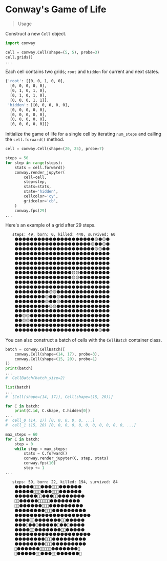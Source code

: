 # Conway's Game of Life

> Usage

Construct a new `Cell` object.

```python
import conway

cell = conway.Cell(shape=(5, 5), probe=3)
cell.grids()
...
```

Each cell contains two grids; `root` and `hidden` for current and next states.

```bash
{'root': [[0, 0, 1, 0, 0],
  [0, 0, 0, 0, 0],
  [0, 1, 0, 1, 0],
  [0, 1, 0, 1, 0],
  [0, 0, 0, 1, 1]],
 'hidden': [[0, 0, 0, 0, 0],
  [0, 0, 0, 0, 0],
  [0, 0, 0, 0, 0],
  [0, 0, 0, 0, 0],
  [0, 0, 0, 0, 0]]}
```

Initialize the game of life for a single cell by iterating `num_steps` and calling the `cell.forward()` method.

```python
cell = conway.Cell(shape=(20, 25), probe=7)

steps = 50
for step in range(steps):
    stats = cell.forward()
    conway.render_jupyter(
        cell=cell,
        step=step,
        stats=stats,
        state='hidden',
        cellcolor='cy',
        gridcolor='cb',
    )
    conway.fps(29)
...
```

Here's an example of a grid after 29 steps.

```markdown
   steps: 49, born: 0, killed: 440, survived: 60
    ⚫⚫⚫⚫⚫⚫⚫⚫⚫⚫⚫⚫⚫⚫⚫⚫⚫⚫⚫⚫⚫🟡⚫🟡⚫
    ⚫⚫⚫⚫⚫⚫⚫⚫⚫⚫⚫⚫⚫⚫⚫⚫⚫⚫⚫⚫🟡⚫⚫🟡⚫
    ⚫⚫⚫⚫⚫⚫⚫⚫⚫⚫⚫⚫⚫⚫⚫⚫⚫⚫⚫⚫⚫🟡🟡⚫⚫
    ⚫⚫⚫⚫⚫⚫⚫⚫⚫⚫⚫⚫⚫⚫⚫⚫⚫⚫⚫⚫⚫⚫⚫⚫⚫
    ⚫⚫⚫⚫⚫⚫⚫⚫⚫⚫⚫⚫⚫⚫⚫⚫⚫⚫⚫⚫⚫⚫⚫⚫⚫
    ⚫⚫⚫⚫⚫⚫⚫⚫⚫⚫⚫⚫⚫⚫⚫⚫⚫⚫⚫⚫⚫⚫⚫⚫⚫
    ⚫⚫⚫⚫⚫⚫⚫⚫⚫⚫⚫⚫⚫⚫⚫⚫⚫⚫⚫⚫⚫⚫⚫⚫⚫
    ⚫⚫⚫⚫⚫⚫⚫⚫⚫⚫⚫⚫⚫⚫⚫🟡🟡⚫⚫⚫⚫⚫⚫⚫⚫
    ⚫⚫⚫⚫⚫⚫⚫⚫⚫⚫⚫⚫⚫⚫⚫🟡🟡⚫⚫⚫⚫⚫⚫⚫⚫
    ⚫⚫⚫⚫⚫⚫⚫⚫⚫⚫⚫⚫⚫⚫⚫⚫⚫⚫⚫⚫⚫⚫⚫⚫⚫
    ⚫⚫⚫⚫⚫⚫⚫⚫⚫⚫⚫⚫⚫⚫⚫⚫⚫⚫⚫⚫⚫⚫⚫⚫⚫
    ⚫⚫⚫⚫⚫⚫⚫⚫⚫🟡🟡⚫⚫⚫⚫⚫⚫⚫⚫⚫⚫⚫⚫⚫⚫
    ⚫⚫⚫⚫⚫⚫⚫⚫🟡⚫⚫🟡⚫⚫⚫⚫⚫⚫⚫⚫⚫⚫⚫⚫⚫
    ⚫⚫⚫⚫⚫⚫⚫⚫🟡⚫⚫🟡⚫⚫⚫⚫⚫⚫⚫⚫⚫⚫⚫⚫⚫
    ⚫⚫⚫⚫⚫⚫⚫⚫⚫🟡🟡⚫⚫⚫⚫⚫⚫⚫⚫⚫⚫⚫⚫⚫⚫
    ⚫⚫⚫⚫⚫⚫⚫⚫⚫⚫⚫⚫⚫⚫⚫⚫⚫⚫⚫⚫⚫⚫⚫⚫⚫
    ⚫⚫🟡🟡⚫⚫⚫⚫⚫⚫⚫⚫⚫⚫⚫⚫⚫⚫⚫⚫⚫⚫⚫⚫⚫
    ⚫⚫🟡🟡⚫⚫⚫⚫⚫⚫⚫⚫⚫⚫⚫⚫⚫⚫⚫⚫⚫⚫⚫⚫⚫
    ⚫⚫⚫⚫⚫⚫⚫⚫⚫⚫⚫⚫⚫⚫⚫⚫⚫⚫⚫⚫⚫⚫⚫⚫⚫
    ⚫⚫⚫⚫⚫⚫⚫⚫⚫⚫⚫⚫⚫⚫⚫⚫⚫⚫⚫⚫⚫⚫🟡⚫⚫
```

You can also construct a batch of cells with the `CellBatch` container class.

```python
batch = conway.CellBatch([
    conway.Cell(shape=(14, 17), probe=3),
    conway.Cell(shape=(15, 20), probe=1)
])
print(batch)
...
#  CellBatch(batch_size=2)
```

```python
list(batch)
...
#  [Cell(shape=(14, 17)), Cell(shape=(15, 20))]
```

```python
for C in batch:
    print(C.id, C.shape, C.hidden[0])
...
#  cell_0 (14, 17) [0, 0, 0, 0, 0, ...]
#  cell_1 (15, 20) [0, 0, 0, 0, 0, 0, 0, 0, 0, 0, 0, ...]
```

```python
max_steps = 60
for C in batch:
    step = 0
    while step < max_steps:
        stats = C.forward()
        conway.render_jupyter(C, step, stats)
        conway.fps(10)
        step += 1
...
```

```markdown
   steps: 59, born: 22, killed: 194, survived: 84
    ⚫⚫⚫⚫⚫🔴🔴🔴⚫⚫⚫🔴🔴🔴⚫⚫⚫⚫⚫⚫
    ⚫⚫⚫⚫⚫🔴🔴🔴⚫⚫⚫🔴🔴🔴⚫⚫⚫⚫⚫⚫
    ⚫⚫⚫⚫⚫⚫🔴🔴⚫⚫⚫🔴🔴⚫⚫⚫⚫⚫⚫⚫
    🔴🔴⚫⚫⚫⚫⚫🔴🔴🔴🔴🔴⚫⚫⚫⚫⚫⚫⚫⚫
    🔴🔴⚫⚫⚫⚫⚫⚫🔴🔴🔴⚫⚫⚫⚫⚫⚫⚫⚫⚫
    ⚫⚫⚫⚫⚫⚫⚫⚫🔴🔴🔴⚫⚫⚫⚫⚫⚫⚫⚫⚫
    ⚫⚫⚫⚫⚫⚫⚫⚫⚫⚫⚫⚫⚫⚫⚫⚫⚫⚫⚫⚫
    ⚫⚫⚫⚫🔴🔴⚫⚫⚫⚫⚫⚫⚫🔴🔴⚫⚫⚫⚫⚫
    ⚫⚫⚫🔴⚫⚫🔴⚫⚫⚫⚫⚫🔴⚫⚫🔴⚫⚫⚫⚫
    ⚫⚫⚫⚫🔴🔴⚫⚫⚫⚫⚫⚫⚫🔴🔴⚫⚫⚫⚫⚫
    ⚫⚫⚫⚫⚫⚫⚫⚫⚫⚫⚫⚫⚫⚫⚫⚫⚫⚫⚫⚫
    ⚫⚫⚫⚫⚫⚫⚫⚫🔴🔴🔴⚫⚫⚫⚫⚫⚫⚫⚫⚫
    ⚫⚫⚫⚫⚫⚫⚫⚫🔴🔴🔴⚫⚫⚫⚫⚫⚫⚫⚫⚫
    🔴⚫⚫⚫⚫⚫⚫🔴🔴🔴🔴🔴⚫⚫⚫⚫⚫⚫⚫🔴
    🔴⚫⚫⚫⚫⚫🔴🔴⚫⚫⚫🔴🔴⚫⚫⚫⚫⚫⚫🔴
```
